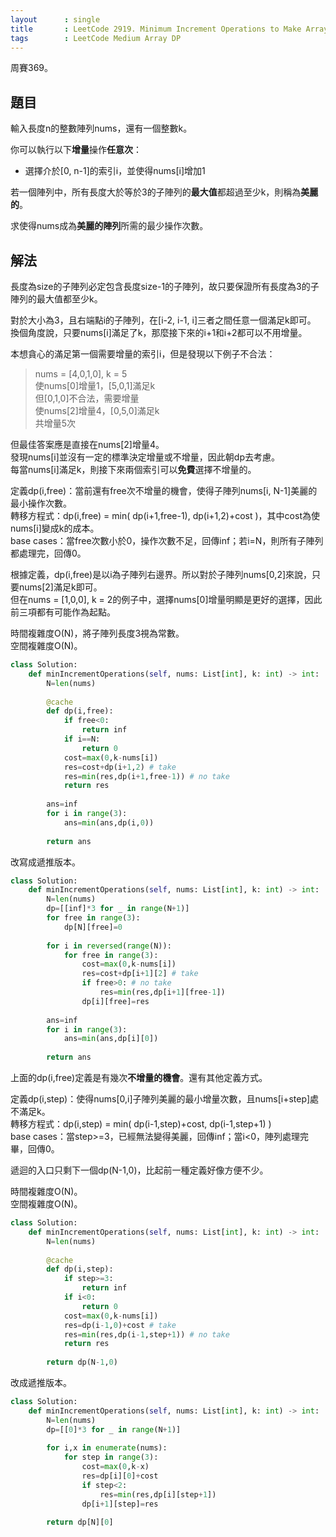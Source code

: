 ```yaml
---
layout      : single
title       : LeetCode 2919. Minimum Increment Operations to Make Array Beautiful
tags        : LeetCode Medium Array DP
---
```

周賽369。

## 題目

輸入長度n的整數陣列nums，還有一個整數k。  

你可以執行以下**增量**操作**任意次**：  

- 選擇介於[0, n-1]的索引i，並使得nums[i]增加1  

若一個陣列中，所有長度大於等於3的子陣列的**最大值**都超過至少k，則稱為**美麗的**。  

求使得nums成為**美麗的陣列**所需的最少操作次數。  

## 解法

長度為size的子陣列必定包含長度size-1的子陣列，故只要保證所有長度為3的子陣列的最大值都至少k。  

對於大小為3，且右端點i的子陣列，在[i-2, i-1, i]三者之間任意一個滿足k即可。  
換個角度說，只要nums[i]滿足了k，那麼接下來的i+1和i+2都可以不用增量。  

本想貪心的滿足第一個需要增量的索引i，但是發現以下例子不合法：  
> nums = [4,0,1,0], k = 5  
> 使nums[0]增量1，[5,0,1]滿足k  
> 但[0,1,0]不合法，需要增量  
> 使nums[2]增量4，[0,5,0]滿足k  
> 共增量5次  

但最佳答案應是直接在nums[2]增量4。  
發現nums[i]並沒有一定的標準決定增量或不增量，因此朝dp去考慮。  
每當nums[i]滿足k，則接下來兩個索引可以**免費**選擇不增量的。  

定義dp(i,free)：當前還有free次不增量的機會，使得子陣列nums[i, N-1]美麗的最小操作次數。  
轉移方程式：dp(i,free) = min( dp(i+1,free-1), dp(i+1,2)+cost )，其中cost為使nums[i]變成k的成本。  
base cases：當free次數小於0，操作次數不足，回傳inf；若i=N，則所有子陣列都處理完，回傳0。  

根據定義，dp(i,free)是以i為子陣列右邊界。所以對於子陣列nums[0,2]來說，只要nums[2]滿足k即可。  
但在nums = [1,0,0], k = 2的例子中，選擇nums[0]增量明顯是更好的選擇，因此前三項都有可能作為起點。  

時間複雜度O(N)，將子陣列長度3視為常數。  
空間複雜度O(N)。  

```python
class Solution:
    def minIncrementOperations(self, nums: List[int], k: int) -> int:
        N=len(nums)
        
        @cache
        def dp(i,free):
            if free<0:
                return inf
            if i==N:
                return 0
            cost=max(0,k-nums[i])
            res=cost+dp(i+1,2) # take
            res=min(res,dp(i+1,free-1)) # no take
            return res
        
        ans=inf
        for i in range(3):
            ans=min(ans,dp(i,0))
            
        return ans
```

改寫成遞推版本。  

```python
class Solution:
    def minIncrementOperations(self, nums: List[int], k: int) -> int:
        N=len(nums)
        dp=[[inf]*3 for _ in range(N+1)]
        for free in range(3):
            dp[N][free]=0
        
        for i in reversed(range(N)):
            for free in range(3):
                cost=max(0,k-nums[i])
                res=cost+dp[i+1][2] # take
                if free>0: # no take
                    res=min(res,dp[i+1][free-1])
                dp[i][free]=res
                
        ans=inf
        for i in range(3):
            ans=min(ans,dp[i][0])
            
        return ans
```

上面的dp(i,free)定義是有幾次**不增量的機會**。還有其他定義方式。  

定義dp(i,step)：使得nums[0,i]子陣列美麗的最小增量次數，且nums[i+step]處不滿足k。  
轉移方程式：dp(i,step) = min( dp(i-1,step)+cost, dp(i-1,step+1) )  
base cases：當step>=3，已經無法變得美麗，回傳inf；當i<0，陣列處理完畢，回傳0。  

遞迴的入口只剩下一個dp(N-1,0)，比起前一種定義好像方便不少。  

時間複雜度O(N)。  
空間複雜度O(N)。  

```python
class Solution:
    def minIncrementOperations(self, nums: List[int], k: int) -> int:
        N=len(nums)
        
        @cache
        def dp(i,step):
            if step>=3:
                return inf
            if i<0:
                return 0
            cost=max(0,k-nums[i])
            res=dp(i-1,0)+cost # take
            res=min(res,dp(i-1,step+1)) # no take
            return res
        
        return dp(N-1,0)
```

改成遞推版本。  

```python
class Solution:
    def minIncrementOperations(self, nums: List[int], k: int) -> int:
        N=len(nums)
        dp=[[0]*3 for _ in range(N+1)]
        
        for i,x in enumerate(nums):
            for step in range(3):
                cost=max(0,k-x)
                res=dp[i][0]+cost
                if step<2:
                    res=min(res,dp[i][step+1])
                dp[i+1][step]=res
        
        return dp[N][0]
```

